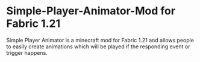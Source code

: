 # Simple-Player-Animator-Mod for Fabric 1.21
Simple Player Animator is a minecraft mod for Fabric 1.21 and allows people to easily create animations which will be played if the responding event or trigger happens.
